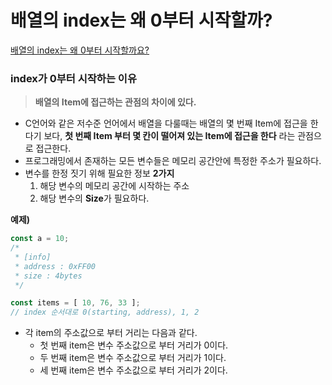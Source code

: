 # 배열의 index는 왜 0부터 시작할까?

[배열의 index는 왜 0부터 시작할까요?](https://www.youtube.com/watch?v=nAN7ezMcIho)

### index가 0부터 시작하는 이유

> **배열의 Item에 접근하는 관점의 차이에 있다.**
> 
- C언어와 같은 저수준 언어에서 배열을 다룰때는 배열의 몇 번째 Item에 접근을 한다기 보다, **첫 번째 Item 부터 몇 칸이 떨어져 있는 Item에 접근을 한다** 라는 관점으로 접근한다.
- 프로그래밍에서 존재하는 모든 변수들은 메모리 공간안에 특정한 주소가 필요하다.
- 변수를 한정 짓기 위해 필요한 정보 **2가지**
    1. 해당 변수의 메모리 공간에 시작하는 주소
    2. 해당 변수의 **Size**가 필요하다.

******예제)******

```jsx
const a = 10;
/*
 * [info]
 * address : 0xFF00
 * size : 4bytes
 */

const items = [ 10, 76, 33 ];
// index 순서대로 0(starting, address), 1, 2
```

- 각 item의 주소값으로 부터 거리는 다음과 같다.
    - 첫 번째 item은 변수 주소값으로 부터 거리가 0이다.
    - 두 번째 item은 변수 주소값으로 부터 거리가 1이다.
    - 세 번째 item은 변수 주소값으로 부터 거리가 2이다.